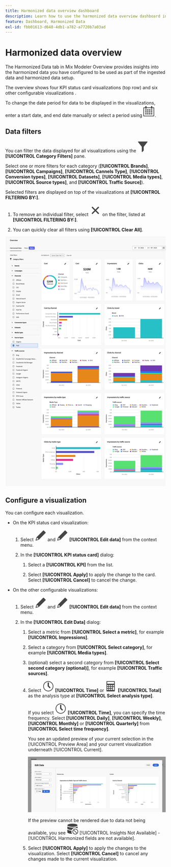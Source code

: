 ```yaml
---
title: Harmonized data overview dashboard
description: Learn how to use the harmonized data overview dashboard in Mix Modeler.
feature: Dashboard, Harmonized Data
exl-id: fbb01613-d648-4db1-a782-a7720b7a03ad
---
```

# Harmonized data overview

The Harmonized Data tab in Mix Modeler Overview provides insights into the harmonized data you have configured to be used as part of the ingested data and harmonized data setup.

The overview shows four KPI status card visualizations  (top row) and six other configurable visualizations .

To change the date period for data to be displayed in the visualizations, enter a start date, and end date manually or select a period using ![Calendar](/help/assets/icons/Calendar.svg).

## Data filters 

You can filter the data displayed for all visualizations using the ![Filter](/help/assets/icons/Filter.svg) **[!UICONTROL Category Filters]** pane. 

Select one or more filters for each category (**[!UICONTROL Brands]**, **[!UICONTROL Campaigns]**, **[!UICONTROL Cannels Type]**, **[!UICONTROL Conversion types]**, **[!UICONTROL Datasets]**, **[!UICONTROL Media types]**, **[!UICONTROL Source types]**, and **[!UICONTROL Traffic Source]**). 

   Selected filters are displayed on top of the visualizations at **[!UICONTROL FILTERING BY:]**. 

   1. To remove an individual filter, select ![Close](/help/assets/icons/Close.svg) on the filter, listed at **[!UICONTROL FILTERING BY:]**.

   1. You can quickly clear all filters using **[!UICONTROL Clear All]**.

   ![Harmonized data overview](/help/assets/harmonized-data-overview.png)


## Configure a visualization

You can configure each visualization. 

* On the KPI status card visualization:

  1. Select ![Edit](/help/assets/icons/Edit.svg) and ![Edit](/help/assets/icons/Edit.svg) **[!UICONTROL Edit data]** from the context menu. 
     
  1. In the **[!UICONTROL KPI status card]** dialog:
     
      1. Select a **[!UICONTROL KPI]** from the list.

      1. Select **[!UICONTROL Apply]** to apply the change to the card. Select **[!UICONTROL Cancel]** to cancel the change.
   
* On the other configurable visualizations:

  1. Select ![Edit](/help/assets/icons/Edit.svg) and ![Edit](/help/assets/icons/Edit.svg) **[!UICONTROL Edit data]** from the context menu. 

  1. In the **[!UICONTROL Edit Data]** dialog:

     1. Select a metric from **[!UICONTROL Select a metric]**, for example **[!UICONTROL Impressions]**.
     1. Select a category from **[!UICONTROL Select category]**, for example **[!UICONTROL Media types]**.
     1. (optional) select a second category from **[!UICONTROL Select second category (optional)]**, for example **[!UICONTROL Traffic sources]**.
     1. Select ![Clock](/help/assets/icons/Clock.svg) **[!UICONTROL Time]** or ![Calculator](/help/assets/icons/Calculator.svg) **[!UICONTROL Total]** as the analysis type at **[!UICONTROL Select analysis type]**.

        If you select ![Clock](/help/assets/icons/Clock.svg) **[!UICONTROL Time]**, you can specify the time frequency. Select **[!UICONTROL Daily]**, **[!UICONTROL Weekly]**, **[!UICONTROL Monthly]** or **[!UICONTROL Quarterly]** from **[!UICONTROL Select time frequency]**.

        You see an updated preview of your current selection in the [!UICONTROL Preview Area] and your current visualization underneath [!UICONTROL Current].

        ![Edit harmonized data widget](/help/assets/edit-harmonized-data-widget.png)

        If the preview cannot be rendered due to data not being available, you see ![Data erro](/help/assets/icons/DataUnavailable.svg) [!UICONTROL Insights Not Available] - [!UICONTROL Harmonized fields are not available].

     1. Select **[!UICONTROL Apply]** to apply the changes to the visualization. Select **[!UICONTROL Cancel]** to cancel any changes made to the current visualization.
